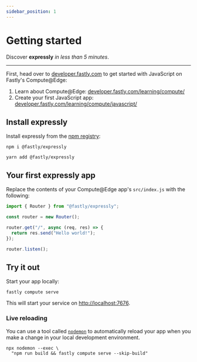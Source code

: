 ```yaml
---
sidebar_position: 1
---
```


# Getting started

Discover **expressly** _in less than 5 minutes_.

---

First, head over to [developer.fastly.com](https://developer.fastly.com) to get started with JavaScript on Fastly's Compute@Edge:

1. Learn about Compute@Edge: [developer.fastly.com/learning/compute/](https://developer.fastly.com/learning/compute/)
2. Create your first JavaScript app: [developer.fastly.com/learning/compute/javascript/](https://developer.fastly.com/learning/compute/javascript/)

## Install expressly

Install expressly from the [npm registry](https://www.npmjs.com/package/@fastly/expresly):

```shell
npm i @fastly/expressly
```

```shell
yarn add @fastly/expressly
```

## Your first expressly app

Replace the contents of your Compute@Edge app's `src/index.js` with the following:

```javascript
import { Router } from "@fastly/expressly";

const router = new Router();

router.get("/", async (req, res) => {
  return res.send("Hello world!");
});

router.listen();
```

## Try it out

Start your app locally:

```shell
fastly compute serve
```

This will start your service on [http://localhost:7676](http://localhost:7676).

### Live reloading

You can use a tool called [`nodemon`](https://www.npmjs.com/package/nodemon) to automatically reload your app when you make a change in your local development environment.

```shell
npx nodemon --exec \
  "npm run build && fastly compute serve --skip-build"
```
